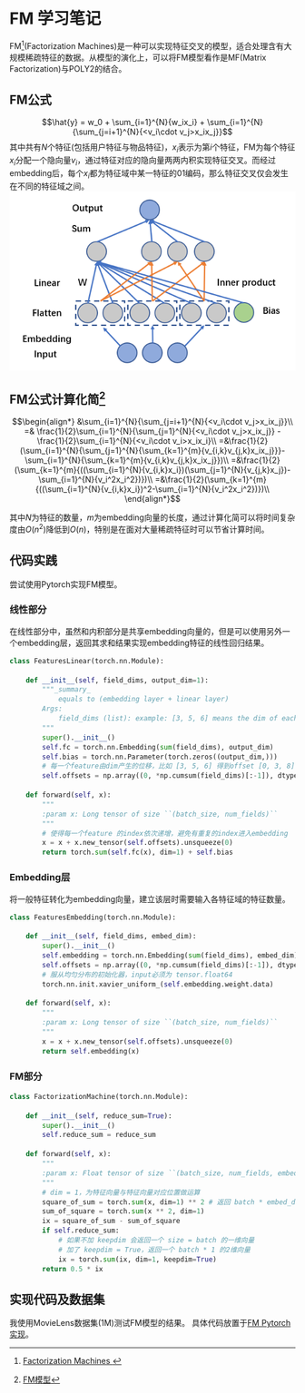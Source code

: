 # FM 学习笔记

FM[^1](Factorization Machines)是一种可以实现特征交叉的模型，适合处理含有大规模稀疏特征的数据。从模型的演化上，可以将FM模型看作是MF(Matrix Factorization)与POLY2的结合。

## FM公式
$$\hat{y} = w_0 + \sum_{i=1}^{N}{w_ix_i} + \sum_{i=1}^{N}{\sum_{j=i+1}^{N}{<v_i\cdot v_j>x_ix_j}}$$
其中共有$N$个特征(包括用户特征与物品特征)，$x_i$表示为第$i$个特征，FM为每个特征$x_i$分配一个隐向量$v_i$，通过特征对应的隐向量两两内积实现特征交叉。而经过embedding后，每个$x_i$都为特征域中某一特征的01编码，那么特征交叉仅会发生在不同的特征域之间。
![FM网络结构](./image/FM/FM.png)

## FM公式计算化简[^3]
$$\begin{align*}
&\sum_{i=1}^{N}{\sum_{j=i+1}^{N}{<v_i\cdot v_j>x_ix_j}}\\
=& \frac{1}{2}\sum_{i=1}^{N}{\sum_{j=1}^{N}{<v_i\cdot v_j>x_ix_j}} - \frac{1}{2}\sum_{i=1}^{N}{<v_i\cdot v_i>x_ix_i}\\
=&\frac{1}{2}(\sum_{i=1}^{N}{\sum_{j=1}^{N}{\sum_{k=1}^{m}{v_{i,k}v_{j,k}x_ix_j}}}-\sum_{i=1}^{N}{\sum_{k=1}^{m}{v_{i,k}v_{j,k}x_ix_j}})\\
=&\frac{1}{2}(\sum_{k=1}^{m}{((\sum_{i=1}^{N}{v_{i,k}x_i})(\sum_{j=1}^{N}{v_{j,k}x_j})-\sum_{i=1}^{N}{v_i^2x_i^2})})\\
=&\frac{1}{2}(\sum_{k=1}^{m}{((\sum_{i=1}^{N}{v_{i,k}x_i})^2-\sum_{i=1}^{N}{v_i^2x_i^2})})\\
\end{align*}$$

其中$N$为特征的数量，$m$为embedding向量的长度，通过计算化简可以将时间复杂度由$O(n^2)$降低到$O(n)$，特别是在面对大量稀疏特征时可以节省计算时间。

## 代码实践
尝试使用Pytorch实现FM模型。
### 线性部分
在线性部分中，虽然和内积部分是共享embedding向量的，但是可以使用另外一个embedding层，返回其求和结果实现embedding特征的线性回归结果。
```python
class FeaturesLinear(torch.nn.Module):

    def __init__(self, field_dims, output_dim=1):
        """_summary_
            equals to (embedding layer + linear layer)
        Args:
            field_dims (list): example: [3, 5, 6] means the dim of each feature field
        """
        super().__init__()
        self.fc = torch.nn.Embedding(sum(field_dims), output_dim)
        self.bias = torch.nn.Parameter(torch.zeros((output_dim,)))
        # 每一个feature由dim产生的位移，比如 [3, 5, 6] 得到offset [0, 3, 8]
        self.offsets = np.array((0, *np.cumsum(field_dims)[:-1]), dtype=np.compat.long)

    def forward(self, x):
        """
        :param x: Long tensor of size ``(batch_size, num_fields)``
        """
        # 使得每一个feature 的index依次递增，避免有重复的index进入embedding
        x = x + x.new_tensor(self.offsets).unsqueeze(0)
        return torch.sum(self.fc(x), dim=1) + self.bias
```
### Embedding层
将一般特征转化为embedding向量，建立该层时需要输入各特征域的特征数量。
```python
class FeaturesEmbedding(torch.nn.Module):

    def __init__(self, field_dims, embed_dim):
        super().__init__()
        self.embedding = torch.nn.Embedding(sum(field_dims), embed_dim)
        self.offsets = np.array((0, *np.cumsum(field_dims)[:-1]), dtype=np.compat.long)
        # 服从均匀分布的初始化器，input必须为 tensor.float64
        torch.nn.init.xavier_uniform_(self.embedding.weight.data)

    def forward(self, x):
        """
        :param x: Long tensor of size ``(batch_size, num_fields)``
        """
        x = x + x.new_tensor(self.offsets).unsqueeze(0)
        return self.embedding(x)
```

### FM部分
```python
class FactorizationMachine(torch.nn.Module):

    def __init__(self, reduce_sum=True):
        super().__init__()
        self.reduce_sum = reduce_sum

    def forward(self, x):
        """
        :param x: Float tensor of size ``(batch_size, num_fields, embed_dim)``
        """
        # dim = 1，为特征向量与特征向量对应位置做运算
        square_of_sum = torch.sum(x, dim=1) ** 2 # 返回 batch * embed_dim
        sum_of_square = torch.sum(x ** 2, dim=1)
        ix = square_of_sum - sum_of_square
        if self.reduce_sum:
            # 如果不加 keepdim 会返回一个 size = batch 的一维向量
            # 加了 keepdim = True，返回一个 batch * 1 的2维向量
            ix = torch.sum(ix, dim=1, keepdim=True)
        return 0.5 * ix
```
## 实现代码及数据集
我使用MovieLens数据集(1M)测试FM模型的结果。
具体代码放置于[FM Pytorch实现](./MovieLens/ml_1m.py)。

[^1]:[Factorization Machines
](https://www.csie.ntu.edu.tw/~b97053/paper/Rendle2010FM.pdf)
[^2]:[论文解读](https://zhuanlan.zhihu.com/p/492218567)
[^3]:[FM模型](https://blog.csdn.net/sysu63/article/details/102678572)
[^4]:[FM：推荐算法中的瑞士军刀](https://zhuanlan.zhihu.com/p/343174108)